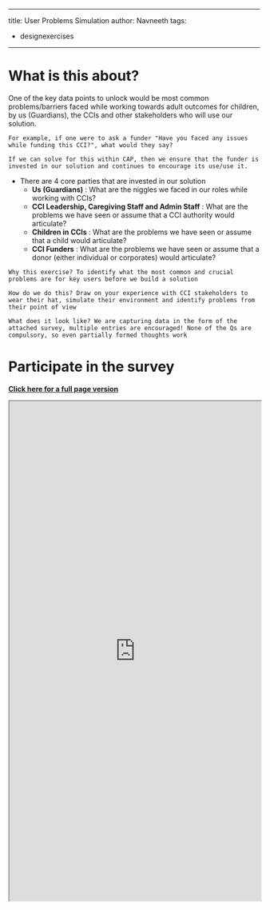 
---
title: User Problems Simulation
author: Navneeth
tags: 
- designexercises
---
# What is this about?

One of the key data points to unlock would be most common problems/barriers faced while working towards adult outcomes for children, by us (Guardians), the CCIs and other stakeholders who will use our solution.

```co
For example, if one were to ask a funder "Have you faced any issues while funding this CCI?", what would they say?

If we can solve for this within CAP, then we ensure that the funder is invested in our solution and continues to encourage its use/use it. 
```
- There are 4 core parties that are invested in our solution
	- **Us (Guardians)** : What are the niggles we faced in our roles while working with CCIs?
	- **CCI Leadership, Caregiving Staff and Admin Staff** : What are the problems we have seen or assume that a CCI authority would articulate?
	- **Children in CCIs** : What are the problems we have seen or assume that a child would articulate?
	- **CCI Funders** : What are the problems we have seen or assume that a donor (either individual or corporates) would articulate?


```co
Why this exercise? To identify what the most common and crucial problems are for key users before we build a solution 
```
```co
How do we do this? Draw on your experience with CCI stakeholders to wear their hat, simulate their environment and identify problems from their point of view
```
```co
What does it look like? We are capturing data in the form of the attached survey, multiple entries are encouraged! None of the Qs are compulsory, so even partially formed thoughts work
```

# Participate in the survey
**[Click here for a full page version](https://tally.so/r/mYloBn)**

<iframe src="https://tally.so/embed/mYloBn?alignLeft=1&hideTitle=1&transparentBackground=1" width="100%" height="1000" frameborder="1" marginheight="0" marginwidth="0" title="What do you need help solving?"> </iframe>